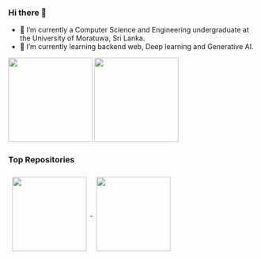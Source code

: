 ### Hi there 👋
<!--
<img width="20%" align="right" alt="Github" src="Programmer.png" />
-->
- 🌱 I’m currently a Computer Science and Engineering undergraduate at the University of Moratuwa, Sri Lanka.
- 🔭 I’m currently learning backend web, Deep learning and Generative AI.

<!--
### 🛠 &nbsp;Tech Stack

![Python](https://img.shields.io/badge/-Python-05122A?style=flat&logo=python)&nbsp;
![React native](https://img.shields.io/badge/-Git-05122A?style=flat&logo=react)&nbsp;
![JavaScript](https://img.shields.io/badge/-JavaScript-05122A?style=flat&logo=javascript)&nbsp;
![Java](https://img.shields.io/badge/-Java-05122A?style=flat&logo=Java&logoColor=FFA518)&nbsp;
![C++](https://img.shields.io/badge/-C++-05122A?style=flat&logo=C%2B%2B&logoColor=00599C)&nbsp;
![Bootstrap](https://img.shields.io/badge/-Bootstrap-05122A?style=flat&logo=bootstrap&logoColor=563D7C)&nbsp;
![HTML](https://img.shields.io/badge/-HTML-05122A?style=flat&logo=HTML5)&nbsp;
![CSS](https://img.shields.io/badge/-CSS-05122A?style=flat&logo=CSS3&logoColor=1572B6)&nbsp;
![Git](https://img.shields.io/badge/-Git-05122A?style=flat&logo=git)&nbsp;
![GitHub](https://img.shields.io/badge/-GitHub-05122A?style=flat&logo=github)&nbsp;
-->
<!-- ![Visual Studio Code](https://img.shields.io/badge/-Visual%20Studio%20Code-05122A?style=flat&logo=visual-studio-code&logoColor=007ACC)&nbsp;
![Jetbrains](https://img.shields.io/badge/-Jetbrains-05122A?style=flat&logo=jetbrains&logoColor=#000000)&nbsp;  -->

<!-- ![C](https://img.shields.io/badge/-C-05122A?style=flat&logo=C&logoColor=A8B9CC)&nbsp; -->

<div>
<img height="170em" src="https://github-readme-stats.vercel.app/api?username=ndranathunga&theme=github_dark_dimmed&show_icons=true&hide_title=true" />
<img height="170em" src="https://github-readme-stats.vercel.app/api/top-langs/?username=ndranathunga&theme=github_dark_dimmed&layout=compact&langs_count=8" />
</div>
<!-- <img src="https://github-readme-stats.vercel.app/api/wakatime?username=ndranathunga" /> -->

### Top Repositories

<p float="left">
<a href="https://github.com/ndranathunga/StrawHats_Aether.git">
  <img height="150em" style = "margin: 8px 8px 8px 8px;" align="center" src="https://github-readme-stats.vercel.app/api/pin/?username=ndranathunga&repo=StrawHats_Aether&theme=github_dark_dimmed&layout=compact" />
</a>
<a href="https://github.com/team-ebusiness/eBusiness#e-commerce_platform">
  <img height="150em" style = "margin: 8px 8px 8px 8px;" align="center" src="https://github-readme-stats.vercel.app/api/pin/?username=team-ebusiness&repo=eBusiness&theme=github_dark_dimmed&layout=compact" />
</a>
</p>
